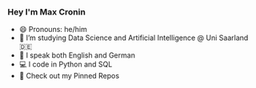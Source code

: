 ### Hey I'm Max Cronin 

- 😄 Pronouns: he/him
- 🌱 I’m studying Data Science and Artificial Intelligence @ Uni Saarland 🇩🇪
- 💬 I speak both English and German 
- 💻 I code in Python and SQL
- 👀 Check out my Pinned Repos
<!--
**maximum-c/maximum-c** is a ✨ _special_ ✨ repository because its `README.md` (this file) appears on your GitHub profile.

Here are some ideas to get you started:

- 🔭 I’m currently working on ...
- 🌱 I’m currently learning ...
- 👯 I’m looking to collaborate on ...
- 🤔 I’m looking for help with ...
- 💬 Ask me about ...
- 📫 How to reach me: ...
- 😄 Pronouns: ...
- ⚡ Fun fact: ...
-->
